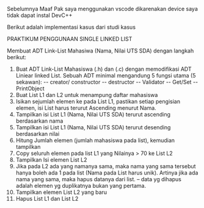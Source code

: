 Sebelumnya Maaf Pak saya menggunakan vscode dikarenakan device saya tidak dapat instal DevC++


Berikut adalah implementasi kasus dari studi kasus

PRAKTIKUM PENGGUNAAN SINGLE LINKED LIST

Membuat ADT Link-List Mahasiwa (Nama, Nilai UTS SDA) dengan langkah berikut:
1) Buat ADT Link-List Mahasiswa (.h) dan (.c) dengan memodifikasi ADT Liniear linked List.
Sebuah ADT minimal mengandung 5 fungsi utama (5 sekawan):
-- creator/ constructor
-- destructor
-- Validator
-- Get/Set
-- PrintObject
2) Buat List L1 dan L2 untuk menampung daftar mahasiswa
3) Isikan sejumlah elemen ke pada List L1, pastikan setiap pengisian elemen, isi List harus
terurut Ascending menurut Nama.
4) Tampilkan isi List L1 (Nama, Nilai UTS SDA) terurut ascending berdasarkan nama
5) Tampilkan isi List L1 (Nama, Nilai UTS SDA) terurut desending berdasarkan nilai
6) Hitung Jumlah elemen (jumlah mahasiswa pada list), kemudian tampilkan
7) Copy seluruh elemen pada list L1 yang Nilainya > 70 ke List L2
8) Tampilkan Isi elemen List L2
9) Jika pada L2 ada yang namanya sama, maka nama yang sama tersebut hanya boleh
ada 1 pada list (Nama pada List harus unik). Artinya jika ada nama yang sama, maka
hapus datanya dari list. – data yg dihapus adalah elemen yg duplikatnya bukan yang
pertama.
10) Tampilkan elemen List L2 yang baru
11) Hapus List L1 dan List L2

